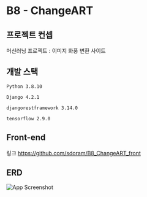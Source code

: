 
# B8 - ChangeART



## 프로젝트 컨셉

머신러닝 프로젝트 : 이미지 화풍 변환 사이트


## 개발 스택

`Python 3.8.10`

`Django 4.2.1`

`djangorestframework 3.14.0`

`tensorflow 2.9.0`



## Front-end

링크 https://github.com/sdoram/B8_ChangeART_front


## ERD

![App Screenshot](https://via.placeholder.com/468x300?text=App+Screenshot+Here)


